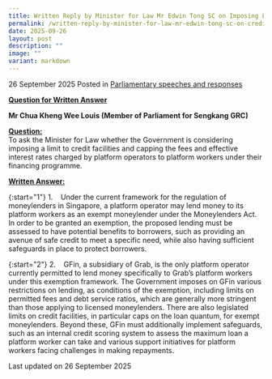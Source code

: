 ```yaml
---
title: Written Reply by Minister for Law Mr Edwin Tong SC on Imposing Limits to Credit Facilities and Charges by Platform Operators to Platform Workers under Financing Programme
permalink: /written-reply-by-minister-for-law-mr-edwin-tong-sc-on-credit-facilities-and-charges-by-platform-operators/
date: 2025-09-26
layout: post
description: ""
image: ""
variant: markdown
---
```

26 September 2025 Posted in [Parliamentary speeches and responses](/news/parliamentary-speeches) 

<b><u>Question for Written Answer</u></b>

**Mr Chua Kheng Wee Louis (Member of Parliament for Sengkang GRC)** 

<b><u>Question:</u></b>
<br>To ask the Minister for Law whether the Government is considering imposing a limit to credit facilities and capping the fees and effective interest rates charged by platform operators to platform workers under their financing programme. 

<b><u>Written Answer:</u></b>

{:start="1"}
1.&nbsp;&nbsp;&nbsp; Under the current framework for the regulation of moneylenders in Singapore, a platform operator may lend money to its platform workers as an exempt moneylender under the Moneylenders Act. In order to be granted an exemption, the proposed lending must be assessed to have potential benefits to borrowers, such as providing an avenue of safe credit to meet a specific need, while also having sufficient safeguards in place to protect borrowers. 

{:start="2"}
2.&nbsp;&nbsp;&nbsp; GFin, a subsidiary of Grab, is the only platform operator currently permitted to lend money specifically to Grab’s platform workers under this exemption framework. The Government imposes on GFin various restrictions on lending, as conditions of the exemption, including limits on permitted fees and debt service ratios, which are generally more stringent than those applying to licensed moneylenders. There are also legislated limits on credit facilities, in particular caps on the loan quantum, for exempt moneylenders. Beyond these, GFin must additionally implement safeguards, such as an internal credit scoring system to assess the maximum loan a platform worker can take and various support initiatives for platform workers facing challenges in making repayments. 


<p></p><p></p><p class="right-side-updated">Last updated on 26 September 2025</p>
